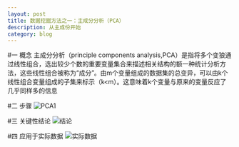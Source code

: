 ```yaml
---
layout: post
title: 数据挖掘方法之一：主成分分析（PCA）
description: 从主成份开始
category: blog
---
```

#一 概念
主成分分析（principle components analysis,PCA）是指将多个变狼通过线性组合，选出较少个数的重要变量集合来描述相关结构的额一种统计分析方法，这些线性组合被称为“成分”。由m个变量组成的数据集的总变异，可以由k个线性组合变量组成的子集来标示（k<m）。这意味着k个变量与原来的变量反应了几乎同样多的信息  

#二 步骤
![PCA1](https://github.com/shartoo/shartoo.github.com/tree/master/images/blog/PCA1.jpg)


#三 关键性结论
![结论](https://github.com/shartoo/shartoo.github.com/tree/master/images/blog/PCA2.jpg)


#四 应用于实际数据
![实际数据](https://github.com/shartoo/shartoo.github.com/tree/master/images/blog/PCA3.jpg)
